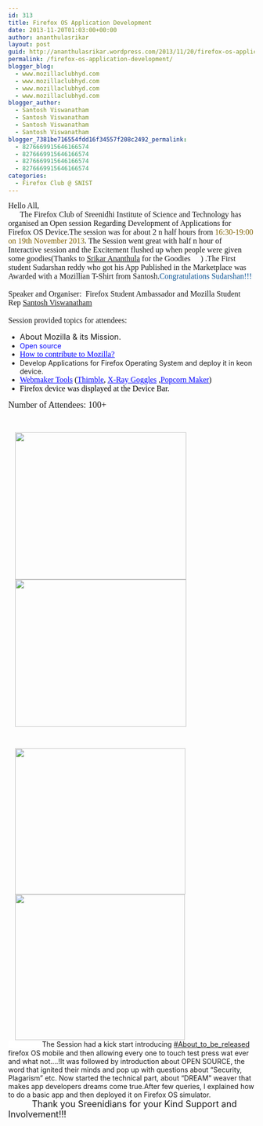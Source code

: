 ```yaml
---
id: 313
title: Firefox OS Application Development
date: 2013-11-20T01:03:00+00:00
author: ananthulasrikar
layout: post
guid: http://ananthulasrikar.wordpress.com/2013/11/20/firefox-os-application-development/
permalink: /firefox-os-application-development/
blogger_blog:
  - www.mozillaclubhyd.com
  - www.mozillaclubhyd.com
  - www.mozillaclubhyd.com
  - www.mozillaclubhyd.com
blogger_author:
  - Santosh Viswanatham
  - Santosh Viswanatham
  - Santosh Viswanatham
  - Santosh Viswanatham
blogger_7381be716554fdd16f34557f208c2492_permalink:
  - 8276669915646166574
  - 8276669915646166574
  - 8276669915646166574
  - 8276669915646166574
categories:
  - Firefox Club @ SNIST
---
```

<div dir="ltr" style="text-align: left;">
  <div class="MsoNormal" style="margin: 0;">
    <span style="font-family: Century; font-size: 12pt;">Hello All,</span><br /> <span style="font-family: Century; font-size: 12pt;">      The Firefox Club of Sreenidhi Institute of Science and Technology has organised an Open session Regarding Development of Applications for Firefox OS Device.The session was for about 2 n half hours from <span style="color: #7f6000;">16:30-19:00 on 19th November 2013</span>. The Session went great with half n hour of Interactive session and the Excitement flushed up when people were given some goodies(Thanks to <a href="https://mozillians.org/en-US/u/Srikar/" target="_blank">Srikar Ananthula</a> for the Goodies 🙂 ) .The First student Sudarshan reddy who got his App Published in the Marketplace was Awarded with a Mozillian T-Shirt from Santosh.<span style="color: #0b5394;">Congratulations Sudarshan!!!</span></span><br /> <span style="font-family: Century; font-size: 12pt;">   </span><br /> <span style="font-family: Century; font-size: 12pt;">Speaker and Organiser:  Firefox Student Ambassador and Mozilla Student Rep </span><a style="font-family: Century; font-size: 12pt;" href="https://mozillians.org/en-US/u/viswanathamsantosh/" target="_blank">Santosh Viswanatham</a><br /> <span style="font-family: Century; font-size: 12pt;"><br /> </span><span style="font-family: Century; font-size: 12pt;">Session provided topics for attendees:</span>
  </div>
  
  <ul>
    <li>
      <span style="font-size: 12pt;">About Mozilla & its Mission.</span>
    </li>
    <li>
      <span style="color: blue;">Open source</span>
    </li>
    <li>
      <a href="http://www.mozilla.org/en-US/contribute/"><span style="font-family: Century;"><span style="color: blue; font-size: 12pt;"><span style="text-decoration: underline;">How to contribute to Mozilla?</span></span></span></a>
    </li>
    <li>
      Develop Applications for Firefox Operating System and deploy it in keon device.
    </li>
    <li>
      <a href="https://webmaker.org/en-US/"><span style="color: blue; font-family: Century;"><span style="text-decoration: underline;"><span style="font-size: 12pt;">Webmaker Tools</span></span></span></a><span style="font-size: 12pt;"><span style="color: black; font-family: Century;"> (</span><a href="https://webmaker.org/en-US/tools/#thimble"><span style="color: blue; font-family: Century;"><span style="text-decoration: underline;">Thimble</span></span></a><span style="color: black; font-family: Century;">, </span><a href="https://webmaker.org/en-US/tools/#x-ray-goggles"><span style="color: blue; font-family: Century;"><span style="text-decoration: underline;">X-Ray Goggles</span></span></a><span style="color: black; font-family: Century;"> ,</span><a href="https://webmaker.org/en-US/tools/#popcorn-maker"><span style="color: blue; font-family: Century;"><span style="text-decoration: underline;">Popcorn Maker</span></span></a></span><span style="font-family: Century;"><span style="color: black; font-size: 12pt;">)</span></span>
    </li>
    <li>
      <span style="font-family: Century;"><span style="color: black; font-size: 12pt;">Firefox device was displayed at the Device Bar.</span></span>
    </li>
  </ul>
  
  <div>
    <span style="font-family: Century; font-size: large;">Number of Attendees: 100+</span>
  </div>
  
  <p>
    &nbsp;
  </p>
  
  <div class="separator" style="clear: both;">
    <span style="font-family: Century;"><a style="margin-left: 1em; margin-right: 1em;" href="http://ananthulasrikar.files.wordpress.com/2013/11/9a25c-wp_000813.jpg"><img class=" alignleft" src="http://ananthulasrikar.files.wordpress.com/2013/11/9a25c-wp_000813.jpg?w=300" alt="" width="350" height="300" border="0" /></a></span><span style="font-family: Century;"><a style="margin-left: 1em; margin-right: 1em;" href="http://ananthulasrikar.files.wordpress.com/2013/11/fdccd-wp_000825.jpg"><img class=" alignnone" src="http://ananthulasrikar.files.wordpress.com/2013/11/fdccd-wp_000825.jpg?w=300" alt="" width="350" height="300" border="0" /></a></span>
  </div>
  
  <p>
    <span style="font-family: Century;"> </span>
  </p>
  
  <div class="separator" style="clear: both;">
    <a style="margin-left: 1em; margin-right: 1em;" href="http://ananthulasrikar.files.wordpress.com/2013/11/d5d1a-wp_000819.jpg"><img class=" alignleft" src="http://ananthulasrikar.files.wordpress.com/2013/11/d5d1a-wp_000819.jpg?w=300" alt="" width="348" height="298" border="0" /></a><a style="margin-left: 1em; margin-right: 1em;" href="http://ananthulasrikar.files.wordpress.com/2013/11/721be-wp_000902.jpg"><img class="" src="http://ananthulasrikar.files.wordpress.com/2013/11/721be-wp_000902.jpg?w=300" alt="" width="347" height="297" border="0" /></a>
  </div>
  
  <div class="separator" style="clear: both;">
    <span style="font-family: Century;"><span style="background-color: white; color: #333333; font-family: 'lucida grande', tahoma, verdana, arial, sans-serif; font-size: 13px; line-height: 17px;">                 </span><span style="background-color: white; color: #333333; font-family: 'lucida grande', tahoma, verdana, arial, sans-serif; line-height: 17px;"> </span></span> The Session had a kick start introducing <a href="https://www.facebook.com/hashtag/about_to_be_released">#About_to_be_released</a> firefox OS mobile and then allowing every one to touch test press wat ever and what not&#8230;.!It was followed by introduction about OPEN SOURCE, the word that ignited their minds and pop up with questions about &#8220;Security, Plagarism&#8221; etc. Now started the technical part, about &#8220;DREAM&#8221; weaver that makes app developers dreams come true.After few queries, I explained how to do a basic app and then deployed it on Firefox OS simulator.
  </div>
  
  <div class="separator" style="clear: both;">
  </div>
  
  <div class="separator" style="clear: both;">
               <span style="font-size: large;"> Thank you Sreenidians for your Kind Support and Involvement!!!</span>
  </div>
</div>